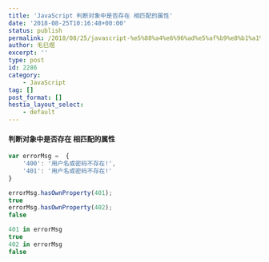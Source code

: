 ```yaml
---
title: 'JavaScript 判断对象中是否存在 相匹配的属性'
date: '2018-08-25T10:16:48+00:00'
status: publish
permalink: /2018/08/25/javascript-%e5%88%a4%e6%96%ad%e5%af%b9%e8%b1%a1%e4%b8%ad%e6%98%af%e5%90%a6%e5%ad%98%e5%9c%a8-%e7%9b%b8%e5%8c%b9%e9%85%8d%e7%9a%84%e5%b1%9e%e6%80%a7
author: 毛巳煜
excerpt: ''
type: post
id: 2286
category:
    - JavaScript
tag: []
post_format: []
hestia_layout_select:
    - default
---
```

#### 判断对象中是否存在 相匹配的属性

```javascript
var errorMsg =  {
    '400': '用户名或密码不存在!',
    '401': '用户名或密码不存在!'
}

errorMsg.hasOwnProperty(401);
true
errorMsg.hasOwnProperty(402);
false

401 in errorMsg
true
402 in errorMsg
false

```